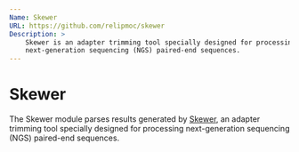 ```yaml
---
Name: Skewer
URL: https://github.com/relipmoc/skewer
Description: >
    Skewer is an adapter trimming tool specially designed for processing
    next-generation sequencing (NGS) paired-end sequences.
---
```


# Skewer
The Skewer module parses results generated by
[Skewer](https://github.com/relipmoc/skewer),
an adapter trimming tool specially designed for processing
next-generation sequencing (NGS) paired-end sequences.